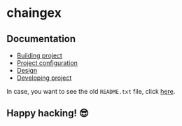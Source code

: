 # chaingex

## Documentation

- [Building project](./docs/build.md)
- [Project configuration](./docs/configuration.md)
- [Design](./docs/design.md)
- [Developing project](./docs/develop.md)

In case, you want to see the old `README.txt` file, click [here](./OLDREADME.md).

## Happy hacking! 😎

